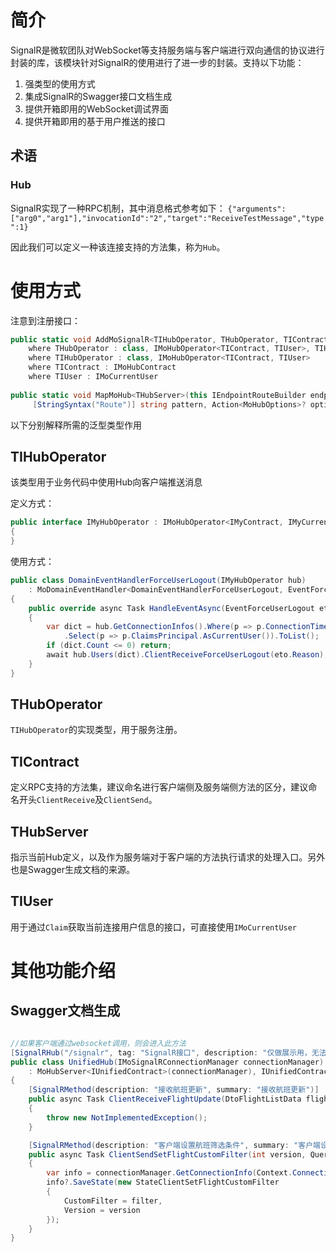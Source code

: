 # 简介

SignalR是微软团队对WebSocket等支持服务端与客户端进行双向通信的协议进行封装的库，该模块针对SignalR的使用进行了进一步的封装。支持以下功能：
1. 强类型的使用方式
2. 集成SignalR的Swagger接口文档生成
3. 提供开箱即用的WebSocket调试界面
4. 提供开箱即用的基于用户推送的接口

## 术语

### Hub
SignalR实现了一种RPC机制，其中消息格式参考如下：
`{"arguments":["arg0","arg1"],"invocationId":"2","target":"ReceiveTestMessage","type":1}`

因此我们可以定义一种该连接支持的方法集，称为`Hub`。

# 使用方式

注意到注册接口：
```cs
public static void AddMoSignalR<TIHubOperator, THubOperator, TIContract, TIUser>(this IServiceCollection services)
    where THubOperator : class, IMoHubOperator<TIContract, TIUser>, TIHubOperator
    where TIHubOperator : class, IMoHubOperator<TIContract, TIUser>
    where TIContract : IMoHubContract
    where TIUser : IMoCurrentUser
    
public static void MapMoHub<THubServer>(this IEndpointRouteBuilder endpoints,
     [StringSyntax("Route")] string pattern, Action<MoHubOptions>? optionAction = null) where THubServer : Hub

```

以下分别解释所需的泛型类型作用


## TIHubOperator

该类型用于业务代码中使用Hub向客户端推送消息

定义方式：
```cs
public interface IMyHubOperator : IMoHubOperator<IMyContract, IMyCurrentUser>
{
}
```

使用方式：
```cs
public class DomainEventHandlerForceUserLogout(IMyHubOperator hub)
    : MoDomainEventHandler<DomainEventHandlerForceUserLogout, EventForceUserLogout>
{
    public override async Task HandleEventAsync(EventForceUserLogout eto)
    {
        var dict = hub.GetConnectionInfos().Where(p => p.ConnectionTime < eto.TriggerTime && p.ClaimsPrincipal.AsCurrentUser().Username == eto.Username)
            .Select(p => p.ClaimsPrincipal.AsCurrentUser()).ToList();
        if (dict.Count <= 0) return;
        await hub.Users(dict).ClientReceiveForceUserLogout(eto.Reason);
    }
}
```

## THubOperator

`TIHubOperator`的实现类型，用于服务注册。 

## TIContract
定义RPC支持的方法集，建议命名进行客户端侧及服务端侧方法的区分，建议命名开头`ClientReceive`及`ClientSend`。

## THubServer

指示当前Hub定义，以及作为服务端对于客户端的方法执行请求的处理入口。另外也是Swagger生成文档的来源。

## TIUser

用于通过`Claim`获取当前连接用户信息的接口，可直接使用`IMoCurrentUser`


# 其他功能介绍

## Swagger文档生成

```cs

//如果客户端通过websocket调用，则会进入此方法
[SignalRHub("/signalr", tag: "SignalR接口", description: "仅做展示用，无法直接通过接口调用。路由/Debug中有测试SignalR功能。")]
public class UnifiedHub(IMoSignalRConnectionManager connectionManager)
    : MoHubServer<IUnifiedContract>(connectionManager), IUnifiedContract
{
    [SignalRMethod(description: "接收航班更新", summary: "接收航班更新")]
    public async Task ClientReceiveFlightUpdate(DtoFlightListData flight, bool isNew, bool isDelete, int filterVersion)
    {
        throw new NotImplementedException();
    }

    [SignalRMethod(description: "客户端设置航班筛选条件", summary: "客户端设置航班筛选条件")]
    public async Task ClientSendSetFlightCustomFilter(int version, QueryGetFlightList filter)
    {
        var info = connectionManager.GetConnectionInfo(Context.ConnectionId);
        info?.SaveState(new StateClientSetFlightCustomFilter
        {
            CustomFilter = filter,
            Version = version
        });
    }
}

```
